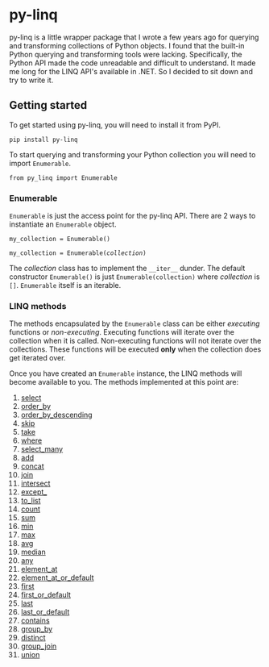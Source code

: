 # py-linq #

py-linq is a little wrapper package that I wrote a few years ago for querying and transforming collections of Python objects. I found that the built-in Python querying and transforming tools were lacking. Specifically, the Python API made the code unreadable and difficult to understand. It made me long for the LINQ API's available in .NET. So I decided to sit down and try to write it.

## Getting started ##

To get started using py-linq, you will need to install it from PyPI.

`pip install py-linq`

To start querying and transforming your Python collection you will need to import `Enumerable`.

`from py_linq import Enumerable`

### Enumerable ###

`Enumerable` is just the access point for the py-linq API. There are 2 ways to instantiate an `Enumerable` object.

<pre>
<code>my_collection = Enumerable()<br>
my_collection = Enumerable(<i>collection</i>)
</code></pre>

The _collection_ class has to implement the `__iter__` dunder. The default constructor `Enumerable()` is just `Enumerable(collection)` where _collection_ is `[]`. `Enumerable` itself is an iterable.

### LINQ methods ###

The methods encapsulated by the `Enumerable` class can be either _executing_ functions or _non-executing_. Executing functions will iterate over the collection when it is called. Non-executing functions will not iterate over the collections. These functions will be executed **only** when the collection does get iterated over.

Once you have created an `Enumerable` instance, the LINQ methods will become available to you. The methods implemented at this point are:

1. [select](/py-enumerable/select)
2. [order_by](/py-enumerable/order-by)
3. [order_by_descending](/py-enumerable/order-by-descending)
4. [skip](/py-enumerable/skip)
5. [take](/py-enumerable/take)
6. [where](/py-enumerable/where)
7. [select_many](/py-enumerable/select-many)
8. [add](/py-enumerable/add)
9. [concat](/py-enumerable/concat)
10. [join](/py-enumerable/join)
11. [intersect](/py-enumerable/intersect)
12. [except_](/py-enumerable/except)
13. [to_list](/py-enumerable/to-list)
14. [count](/py-enumerable/count)
15. [sum](/py-enumerable/sum)
16. [min](/py-enumerable/min)
17. [max](/py-enumerable/max)
18. [avg](/py-enumerable/avg)
19. [median](/py-enumerable/median)
20. [any](/py-enumerable/any)
21. [element_at](/py-enumerable/element-at)
22. [element_at_or_default](/py-enumerable/element-at-or-default)
23. [first](/py-enumerable/first)
24. [first_or_default](/py-enumerable/first-or-default)
25. [last](/py-enumerable/last)
26. [last_or_default](/py-enumerable/last-or-default)
27. [contains](/py-enumerable/contains)
28. [group_by](/py-enumerable/group-by)
29. [distinct](/py-enumerable/distinct)
30. [group_join](/py-enumerable/group-join)
31. [union](/py-enumerable/union)